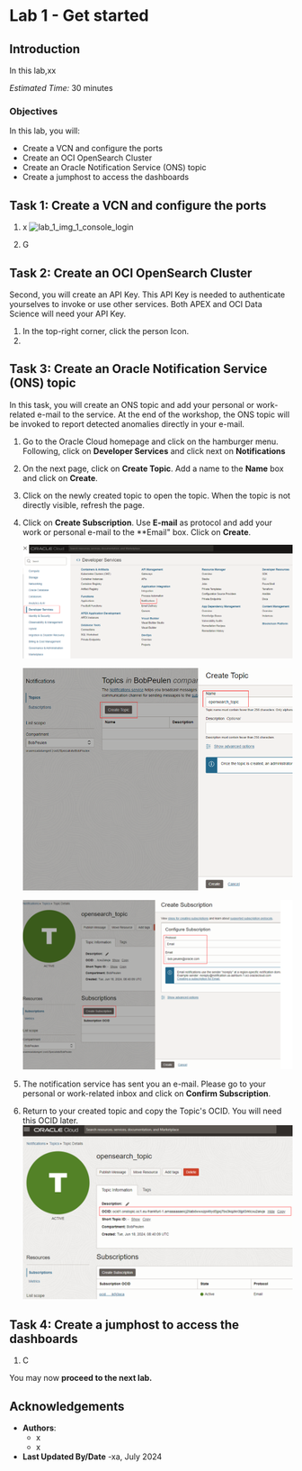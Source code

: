 # Lab 1 - Get started

## Introduction

In this lab,xx

*Estimated Time:* 30 minutes

### Objectives

In this lab, you will:
* Create a VCN and configure the ports
* Create an OCI OpenSearch Cluster
* Create an Oracle Notification Service (ONS) topic
* Create a jumphost to access the dashboards


## Task 1: Create a VCN and configure the ports

1.	x
    ![lab_1_img_1_console_login](images/lab_1_img_1_console_login.JPG)

2. G



## Task 2: Create an OCI OpenSearch Cluster

Second, you will create an API Key. This API Key is needed to authenticate yourselves to invoke or use other services. Both APEX and OCI Data Science will need your API Key.

1. In the top-right corner, click the person Icon.
2. 

## Task 3: Create an Oracle Notification Service (ONS) topic

In this task, you will create an ONS topic and add your personal or work-related e-mail to the service. At the end of the workshop, the ONS topic will be invoked to report detected anomalies directly in your e-mail.

1. Go to the Oracle Cloud homepage and click on the hamburger menu. Following, click on **Developer Services** and click next on **Notifications**
2. On the next page, click on **Create Topic**. Add a name to the **Name** box and click on **Create**.
3. Click on the newly created topic to open the topic. When the topic is not directly visible, refresh the page.
4. Click on **Create Subscription**. Use **E-mail** as protocol and add your work or personal e-mail to the **Email" box. Click on **Create**.
   
   ![lab_1_ons_1](images/ons_1.png)
   
   ![lab_1_ons_2](images/ons_2.png)
   
   ![lab_1_ons_3](images/ons_3.png)

6. The notification service has sent you an e-mail. Please go to your personal or work-related inbox and click on **Confirm Subscription**.
7. Return to your created topic and copy the Topic's OCID. You will need this OCID later.
   ![lab_1_ons_4](images/ons_4.png)

## Task 4: Create a jumphost to access the dashboards


1.	C


You may now **proceed to the next lab.**

## Acknowledgements
* **Authors**:
    * x
    * x
* **Last Updated By/Date** -xa, July 2024
